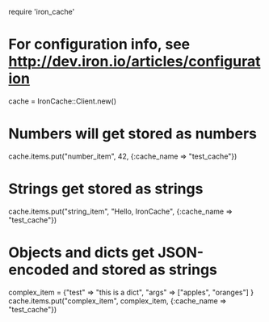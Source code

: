 require 'iron_cache'

# For configuration info, see http://dev.iron.io/articles/configuration
cache = IronCache::Client.new()

# Numbers will get stored as numbers
cache.items.put("number_item", 42, {:cache_name => "test_cache"})

# Strings get stored as strings
cache.items.put("string_item", "Hello, IronCache", {:cache_name => "test_cache"})

# Objects and dicts get JSON-encoded and stored as strings
complex_item = {"test" => "this is a dict", "args" => ["apples", "oranges"] }
cache.items.put("complex_item", complex_item, {:cache_name => "test_cache"})
